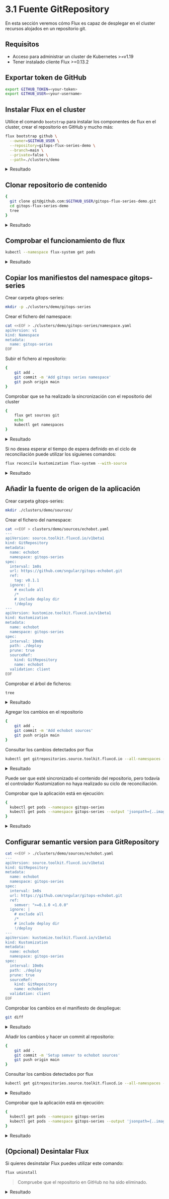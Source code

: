 # 3.1 Fuente GitRepository

En esta sección veremos cómo Flux es capaz de desplegar en el cluster recursos alojados en un repositorio git.

## Requisitos

* Acceso para administrar un cluster de Kubernetes >=v1.19
* Tener instalado cliente Flux >=0.13.2

## Exportar token de GitHub

```bash
export GITHUB_TOKEN=<your-token>
export GITHUB_USER=<your-username>
```

## Instalar Flux en el cluster

Utilice el comando `bootstrap` para instalar los componentes de flux en el cluster, crear el repositorio en GitHub y mucho más:

```bash
flux bootstrap github \
  --owner=$GITHUB_USER \
  --repository=gitops-flux-series-demo \
  --branch=main \
  --private=false \
  --path=./clusters/demo
```

<details>
  <summary>Resultado</summary>

  ```
  ► connecting to github.com
  ✔ repository "https://github.com/sngular/gitops-flux-series-demo" created
  ► cloning branch "main" from Git repository "https://github.com/sngular/gitops-flux-series-demo.git"
  ✔ cloned repository
  ► generating component manifests
  ✔ generated component manifests
  ✔ committed sync manifests to "main" ("1bba6481f9261943997b3eac77ddd95f37ad3ffa")
  ► pushing component manifests to "https://github.com/sngular/gitops-flux-series-demo.git"
  ► installing components in "flux-system" namespace
  ✔ installed components
  ✔ reconciled components
  ► determining if source secret "flux-system/flux-system" exists
  ► generating source secret
  ✔ public key: ssh-rsa AAAAB3NzaC1yc2EAAAADAQABAAABAQDcW5fJvdPje3qMRDoW59hRD/gGIBnPUcEz2fKLJkRAo0tE+q8Suq20Lhmnqb5CB7EvXB1Nl56k62j/K6cMBXW6ERbZy4c47CkeMyee14G8ZdVJbOS3x0pvyl4swp2AFzL6SECPqbrVQZgSQmdbtUaRseS0hC50gOWEypCHY4bo3PQPcXbNhdN/G3oMNn3707+E7A58wsRL2pRsmevjRXIL66108FMT9lPjE0vi7l5JZ32MvuFWwP5rZM39qtLSeXheFa2jpcCBPEczxbdoqijhSzV0PNZqcb8Vbr974WVvaHitAdkhm4/aHJCRhiZuzzpbavoaKNHoNe24oQcIPnuJ
  ✔ configured deploy key "flux-system-main-flux-system-./clusters/demo" for "https://github.com/sngular/gitops-flux-series-demo"
  ► applying source secret "flux-system/flux-system"
  ✔ reconciled source secret
  ► generating sync manifests
  ✔ generated sync manifests
  ✔ committed sync manifests to "main" ("5fff63da327dd6b6b773e02d612f2f663d4c9d49")
  ► pushing sync manifests to "https://github.com/sngular/gitops-flux-series-demo.git"
  ► applying sync manifests
  ✔ reconciled sync configuration
  ◎ waiting for Kustomization "flux-system/flux-system" to be reconciled
  ✔ Kustomization reconciled successfully
  ► confirming components are healthy
  ✔ source-controller: deployment ready
  ✔ kustomize-controller: deployment ready
  ✔ helm-controller: deployment ready
  ✔ notification-controller: deployment ready
  ✔ all components are healthy
  ```
</details>

## Clonar repositorio de contenido

```bash
{
  git clone git@github.com:$GITHUB_USER/gitops-flux-series-demo.git
  cd gitops-flux-series-demo
  tree
}
```

<details>
  <summary>Resultado</summary>

  ```
  Cloning into 'gitops-flux-series-demo'...
  remote: Enumerating objects: 13, done.
  remote: Counting objects: 100% (13/13), done.
  remote: Compressing objects: 100% (6/6), done.
  remote: Total 13 (delta 0), reused 13 (delta 0), pack-reused 0
  Receiving objects: 100% (13/13), 17.43 KiB | 17.43 MiB/s, done.
  .
  └── clusters
      └── demo
          └── flux-system
              ├── gotk-components.yaml
              ├── gotk-sync.yaml
              └── kustomization.yaml

  3 directories, 3 files
  ```
</details>

## Comprobar el funcionamiento de flux

```bash
kubectl --namespace flux-system get pods
```

<details>
  <summary>Resultado</summary>

  ```
  NAME                                       READY   STATUS    RESTARTS   AGE
  notification-controller-5c4d48f476-q7xz2   1/1     Running   0          9m25s
  helm-controller-85bfd4959d-7bxj7           1/1     Running   0          9m26s
  kustomize-controller-6977b8cdd4-p7jnm      1/1     Running   0          9m26s
  source-controller-85fb864746-lsmq4         1/1     Running   0          9m25s
  ```
</details>

## Copiar los manifiestos del namespace gitops-series

Crear carpeta gitops-series:
```bash
mkdir -p ./clusters/demo/gitops-series
```

Crear el fichero del namespace:

```bash
cat <<EOF > ./clusters/demo/gitops-series/namespace.yaml
apiVersion: v1
kind: Namespace
metadata:
  name: gitops-series
EOF
```

Subir el fichero al repositorio:

```bash
{
    git add .
    git commit -m 'Add gitops series namespace'
    git push origin main
}
```

Comprobar que se ha realizado la sincronización con el repositorio del cluster

```bash
{
    flux get sources git
    echo
    kubectl get namespaces
}
```

<details>
  <summary>Resultado</summary>

  ```
  NAME            READY   MESSAGE                                                            REVISION                                        SUSPENDED
  flux-system     True    Fetched revision: main/dee7b07acf15605ea40f9c3530b0c2d371a791e9    main/dee7b07acf15605ea40f9c3530b0c2d371a791e9   False
  
  NAME              STATUS   AGE
  default           Active   27m
  kube-system       Active   27m
  kube-public       Active   27m
  kube-node-lease   Active   27m
  flux-system       Active   17m
  gitops-series     Active   4s
  ```

</details>

Si no desea esperar el tiempo de espera definido en el ciclo de reconciliación puede utilizar los siguienes comandos:

```bash
flux reconcile kustomization flux-system --with-source
```

<details>
  <summary>Resultado</summary>

  ```
  ► annotating GitRepository flux-system in flux-system namespace
  ✔ GitRepository annotated
  ◎ waiting for GitRepository reconciliation
  ✔ GitRepository reconciliation completed
  ✔ fetched revision main/dee7b07acf15605ea40f9c3530b0c2d371a791e9
  ► annotating Kustomization flux-system in flux-system namespace
  ✔ Kustomization annotated
  ◎ waiting for Kustomization reconciliation
  ✔ Kustomization reconciliation completed
  ✔ applied revision main/dee7b07acf15605ea40f9c3530b0c2d371a791e9
  ```

</details>


## Añadir la fuente de origen de la aplicación

Crear carpeta gitops-series:
```bash
mkdir ./clusters/demo/sources/
```

Crear el fichero del namespace:

```bash
cat <<EOF > clusters/demo/sources/echobot.yaml
---
apiVersion: source.toolkit.fluxcd.io/v1beta1
kind: GitRepository
metadata:
  name: echobot
  namespace: gitops-series
spec:
  interval: 1m0s
  url: https://github.com/sngular/gitops-echobot.git
  ref:
    tag: v0.1.1
  ignore: |
    # exclude all
    /*
    # include deploy dir
    !/deploy
---
apiVersion: kustomize.toolkit.fluxcd.io/v1beta1
kind: Kustomization
metadata:
  name: echobot
  namespace: gitops-series
spec:
  interval: 10m0s
  path: ./deploy
  prune: true
  sourceRef:
    kind: GitRepository
    name: echobot
  validation: client
EOF
```

Comprobar el árbol de ficheros:

```bash
tree
```

<details>
  <summary>Resultado</summary>

  ```
  .
  └── clusters
      └── demo
          ├── flux-system
          │   ├── gotk-components.yaml
          │   ├── gotk-sync.yaml
          │   └── kustomization.yaml
          ├── gitops-series
          │   └── namespace.yaml
          └── sources
              └── echobot.yaml
  ```

</details>

Agregar los cambios en el repositorio

```bash
{
    git add .
    git commit -m 'Add echobot sources'
    git push origin main
}
```

Consultar los cambios detectados por flux

```bash
kubectl get gitrepositories.source.toolkit.fluxcd.io --all-namespaces --watch
```

<details>
  <summary>Resultado</summary>

  ```
  NAMESPACE       NAME          URL                                                    READY   STATUS                                                              AGE
  flux-system     flux-system   ssh://git@github.com/sngular/gitops-flux-series-demo   True    Fetched revision: main/e0a9b9944729a9be55fe5f999a6524ca6d171026     59m
  gitops-series   echobot       https://github.com/sngular/gitops-echobot.git          True    Fetched revision: v0.1.1/98af1d5298ba2fb8bfda3b363d1c661a2116de8d   16m
  ```

</details>

Puede ser que esté sincronizado el contenido del repositorio, pero todavía el controlador Kustomization no haya realizado su ciclo de reconciliación.

Comprobar que la aplicación está en ejecución:

```bash
{
  kubectl get pods --namespace gitops-series
  kubectl get pods --namespace gitops-series --output 'jsonpath={..image}'
}
```

<details>
  <summary>Resultado</summary>

  ```
  NAME                       READY   STATUS    RESTARTS   AGE
  echobot-58f7955dd4-q2pxb   1/1     Running   0          4m48s
  
  ghcr.io/sngular/gitops-echobot:v0.1.0
  ```

</details>

## Configurar semantic version para GitRepository

```bash
cat <<EOF > ./clusters/demo/sources/echobot.yaml
---
apiVersion: source.toolkit.fluxcd.io/v1beta1
kind: GitRepository
metadata:
  name: echobot
  namespace: gitops-series
spec:
  interval: 1m0s
  url: https://github.com/sngular/gitops-echobot.git
  ref:
    semver: ">=0.1.0 <1.0.0"
  ignore: |
    # exclude all
    /*
    # include deploy dir
    !/deploy
---
apiVersion: kustomize.toolkit.fluxcd.io/v1beta1
kind: Kustomization
metadata:
  name: echobot
  namespace: gitops-series
spec:
  interval: 10m0s
  path: ./deploy
  prune: true
  sourceRef:
    kind: GitRepository
    name: echobot
  validation: client
EOF
```

Comprobar los cambios en el manifiesto de despliegue:

```bash
git diff
```

<details>
  <summary>Resultado</summary>

  ```bash
  diff --git a/clusters/demo/sources/echobot.yaml b/clusters/demo/sources/echobot.yaml
  index b36d851..2e779dc 100644
  --- a/clusters/demo/sources/echobot.yaml
  +++ b/clusters/demo/sources/echobot.yaml
  @@ -8,7 +8,7 @@ spec:
    interval: 1m0s
    url: https://github.com/sngular/gitops-echobot.git
    ref:
  -    tag: v0.1.1
  +    semver: ">=0.1.0 <1.0.0"
    ignore: |
      # exclude all
      /*
  ```
</details>

Añadir los cambios y hacer un commit al repositorio:

```bash
{
    git add .
    git commit -m 'Setup semver to echobot sources'
    git push origin main
}
```

Consultar los cambios detectados por flux

```bash
kubectl get gitrepositories.source.toolkit.fluxcd.io --all-namespaces --watch
```

<details>
  <summary>Resultado</summary>

  ```
  NAMESPACE       NAME          URL                                                    READY   STATUS                                                              AGE
  flux-system     flux-system   ssh://git@github.com/sngular/gitops-flux-series-demo   True    Fetched revision: main/e0a9b9944729a9be55fe5f999a6524ca6d171026     60m
  gitops-series   echobot       https://github.com/sngular/gitops-echobot.git          True    Fetched revision: v0.1.1/98af1d5298ba2fb8bfda3b363d1c661a2116de8d   17m
  flux-system     flux-system   ssh://git@github.com/sngular/gitops-flux-series-demo   True    Fetched revision: main/d5b12e7733068359bbeb6225fdc1c771043d7195     60m
  flux-system     flux-system   ssh://git@github.com/sngular/gitops-flux-series-demo   True    Fetched revision: main/d5b12e7733068359bbeb6225fdc1c771043d7195     60m
  gitops-series   echobot       https://github.com/sngular/gitops-echobot.git          True    Fetched revision: v0.1.1/98af1d5298ba2fb8bfda3b363d1c661a2116de8d   17m
  gitops-series   echobot       https://github.com/sngular/gitops-echobot.git          Unknown   reconciliation in progress                                          17m
  gitops-series   echobot       https://github.com/sngular/gitops-echobot.git          True      Fetched revision: v0.1.3/4e2444fd6f8fe033249a56f6ac088a883fea0621   17m
  ```

</details>
    
Comprobar que la aplicación está en ejecución:
    
```bash
{
  kubectl get pods --namespace gitops-series
  kubectl get pods --namespace gitops-series --output 'jsonpath={..image}'
}
```
    
<details>
  <summary>Resultado</summary>

  ```
  ```

</details>

## (Opcional) Desintalar Flux

Si quieres desinstalar Flux puedes utilizar este comando:

```bash
flux uninstall
```

> Compruebe que el repositorio en GitHub no ha sido eliminado.

<details>
  <summary>Resultado</summary>

  ```
  Are you sure you want to delete Flux and its custom resource definitions: y█
  ► deleting components in flux-system namespace
  ✔ Deployment/flux-system/helm-controller deleted
  ✔ Deployment/flux-system/kustomize-controller deleted
  ✔ Deployment/flux-system/notification-controller deleted
  ✔ Deployment/flux-system/source-controller deleted
  ✔ Service/flux-system/notification-controller deleted
  ✔ Service/flux-system/source-controller deleted
  ✔ Service/flux-system/webhook-receiver deleted
  ✔ NetworkPolicy/flux-system/allow-egress deleted
  ✔ NetworkPolicy/flux-system/allow-scraping deleted
  ✔ NetworkPolicy/flux-system/allow-webhooks deleted
  ✔ ServiceAccount/flux-system/helm-controller deleted
  ✔ ServiceAccount/flux-system/kustomize-controller deleted
  ✔ ServiceAccount/flux-system/notification-controller deleted
  ✔ ServiceAccount/flux-system/source-controller deleted
  ✔ ClusterRole/crd-controller-flux-system deleted
  ✔ ClusterRoleBinding/cluster-reconciler-flux-system deleted
  ✔ ClusterRoleBinding/crd-controller-flux-system deleted
  ► deleting toolkit.fluxcd.io finalizers in all namespaces
  ✔ GitRepository/flux-system/flux-system finalizers deleted
  ✔ Kustomization/flux-system/flux-system finalizers deleted
  ► deleting toolkit.fluxcd.io custom resource definitions
  ✔ CustomResourceDefinition/alerts.notification.toolkit.fluxcd.io deleted
  ✔ CustomResourceDefinition/buckets.source.toolkit.fluxcd.io deleted
  ✔ CustomResourceDefinition/gitrepositories.source.toolkit.fluxcd.io deleted
  ✔ CustomResourceDefinition/helmcharts.source.toolkit.fluxcd.io deleted
  ✔ CustomResourceDefinition/helmreleases.helm.toolkit.fluxcd.io deleted
  ✔ CustomResourceDefinition/helmrepositories.source.toolkit.fluxcd.io deleted
  ✔ CustomResourceDefinition/kustomizations.kustomize.toolkit.fluxcd.io deleted
  ✔ CustomResourceDefinition/providers.notification.toolkit.fluxcd.io deleted
  ✔ CustomResourceDefinition/receivers.notification.toolkit.fluxcd.io deleted
  ✔ Namespace/flux-system deleted
  ✔ uninstall finished
  ```
</details>

